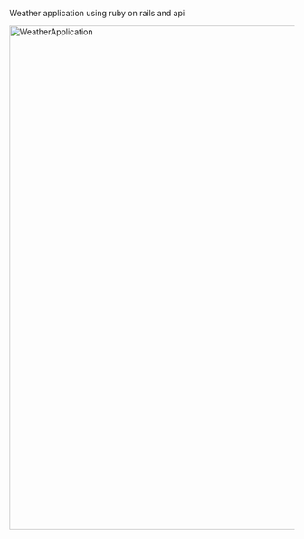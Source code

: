 Weather application using ruby on rails and api

<img width="1895" height="890" alt="WeatherApplication" src="https://github.com/user-attachments/assets/f4e0265c-b6f0-4c3d-8edc-494e2f2208e6" />
